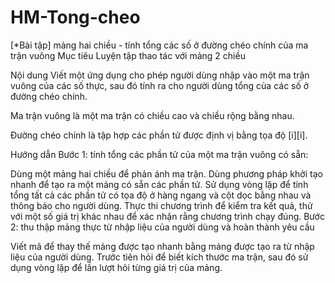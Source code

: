 # HM-Tong-cheo

[*Bài tập] mảng hai chiều - tính tổng các số ở đường chéo chính của ma trận vuông
Mục tiêu
Luyện tập thao tác với mảng 2 chiều

Nội dung
Viết một ứng dụng cho phép người dùng nhập vào một ma trận vuông của các số thực, sau đó tính ra cho người dùng tổng của các số ở đường chéo chính.

Ma trận vuông là một ma trận có chiều cao và chiều rộng bằng nhau.

Đường chéo chính là tập hợp các phần tử được định vị bằng tọa độ [i][i].

Hướng dẫn
Bước 1: tính tổng các phần tử của một ma trận vuông có sẵn: 

Dùng một mảng hai chiều để phản ánh ma trận.
Dùng phương pháp khởi tạo nhanh để tạo ra một mảng có sẵn các phần tử.
Sử dụng vòng lặp để tính tổng tất cả các phần tử có tọa độ ở hàng ngang và cột dọc bằng nhau và thông báo cho người dùng.
Thực thi chương trình để kiểm tra kết quả, thử với một số giá trị khác nhau để xác nhận rằng chương trình chạy đúng.
Bước 2: thu thập mảng thực từ nhập liệu của người dùng và hoàn thành yêu cầu

Viết mã để thay thế mảng được tạo nhanh bằng mảng được tạo ra từ nhập liệu của người dùng. Trước tiên hỏi để biết kích thước ma trận, sau đó sử dụng vòng lặp để lần lượt hỏi từng giá trị của mảng.
